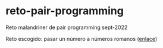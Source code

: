 # reto-pair-programming
Reto malandriner de pair programming sept-2022

Reto escogido: pasar un número a números romanos ([enlace](https://codingdojo.org/kata/RomanNumerals/))

